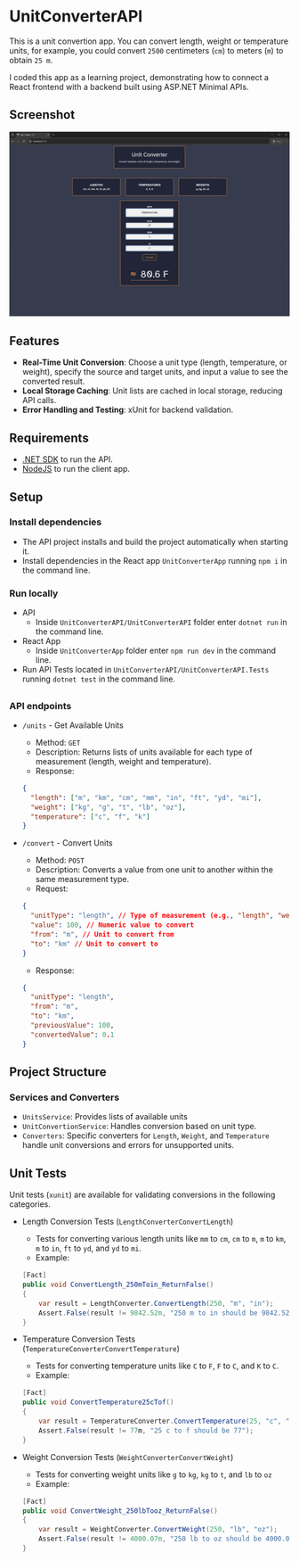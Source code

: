 # UnitConverterAPI

This is a unit convertion app. You can convert length, weight or temperature units, for example, you could convert `2500` centimeters (`cm`) to meters (`m`) to obtain `25 m`.

I coded this app as a learning project, demonstrating how to connect a React frontend with a backend built using ASP.NET Minimal APIs.

## Screenshot

![screenshot](./unitconverter_screenshot.png)

## Features

- **Real-Time Unit Conversion**: Choose a unit type (length, temperature, or weight), specify the source and target units, and input a value to see the converted result.
- **Local Storage Caching**: Unit lists are cached in local storage, reducing API calls.
- **Error Handling and Testing**: xUnit for backend validation.

## Requirements

- [.NET SDK](https://dotnet.microsoft.com/en-us/download) to run the API.
- [NodeJS](https://nodejs.org/en) to run the client app.

## Setup

### Install dependencies

- The API project installs and build the project automatically when starting it.
- Install dependencies in the React app `UnitConverterApp` running `npm i` in the command line.

### Run locally

- API
  - Inside `UnitConverterAPI/UnitConverterAPI` folder enter `dotnet run` in the command line.
- React App
  - Inside `UnitConverterApp` folder enter `npm run dev` in the command line.
- Run API Tests located in `UnitConverterAPI/UnitConverterAPI.Tests` running `dotnet test` in the command line.

##

### API endpoints

- `/units` - Get Available Units

  - Method: `GET`
  - Description: Returns lists of units available for each type of measurement (length, weight and temperature).
  - Response:

  ```json
  {
    "length": ["m", "km", "cm", "mm", "in", "ft", "yd", "mi"],
    "weight": ["kg", "g", "t", "lb", "oz"],
    "temperature": ["c", "f", "k"]
  }
  ```

- `/convert` - Convert Units

  - Method: `POST`
  - Description: Converts a value from one unit to another within the same measurement type.
  - Request:

  ```json
  {
    "unitType": "length", // Type of measurement (e.g., "length", "weight", "temperature")
    "value": 100, // Numeric value to convert
    "from": "m", // Unit to convert from
    "to": "km" // Unit to convert to
  }
  ```

  - Response:

  ```json
  {
    "unitType": "length",
    "from": "m",
    "to": "km",
    "previousValue": 100,
    "convertedValue": 0.1
  }
  ```

## Project Structure

### Services and Converters

- `UnitsService`: Provides lists of available units
- `UnitConvertionService`: Handles conversion based on unit type.
- `Converters`: Specific converters for `Length`, `Weight`, and `Temperature` handle unit conversions and errors for unsupported units.

## Unit Tests

Unit tests (`xunit`) are available for validating conversions in the following categories.

- Length Conversion Tests (`LengthConverterConvertLength`)

  - Tests for converting various length units like `mm` to `cm`, `cm` to `m`, `m` to `km`, `m` to `in`, `ft` to `yd`, and `yd` to `mi`.
  - Example:

  ```csharp
  [Fact]
  public void ConvertLength_250mToin_ReturnFalse()
  {
      var result = LengthConverter.ConvertLength(250, "m", "in");
      Assert.False(result != 9842.52m, "250 m to in should be 9842.52");
  }
  ```

- Temperature Conversion Tests (`TemperatureConverterConvertTemperature`)

  - Tests for converting temperature units like `C` to `F`, `F` to `C`, and `K` to `C`.
  - Example:

  ```csharp
  [Fact]
  public void ConvertTemperature25cTof()
  {
      var result = TemperatureConverter.ConvertTemperature(25, "c", "f");
      Assert.False(result != 77m, "25 c to f should be 77");
  }
  ```

- Weight Conversion Tests (`WeightConverterConvertWeight`)
  - Tests for converting weight units like `g` to `kg`, `kg` to `t`, and `lb` to `oz`
  - Example:
  ```csharp
  [Fact]
  public void ConvertWeight_250lbTooz_ReturnFalse()
  {
      var result = WeightConverter.ConvertWeight(250, "lb", "oz");
      Assert.False(result != 4000.07m, "250 lb to oz should be 4000.07");
  }
  ```
